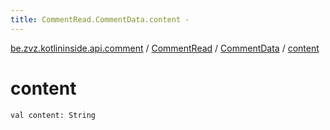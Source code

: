 ```yaml
---
title: CommentRead.CommentData.content - 
---
```


[be.zvz.kotlininside.api.comment](../../index.html) / [CommentRead](../index.html) / [CommentData](index.html) / [content](./content.html)

# content

`val content: String`